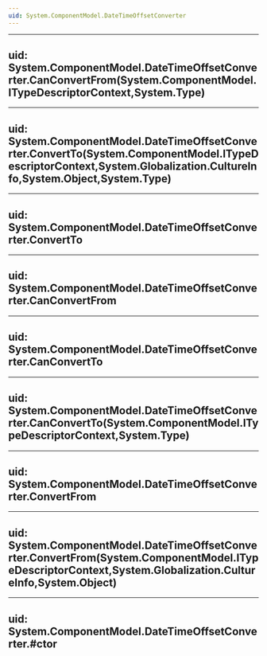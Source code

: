 ```yaml
---
uid: System.ComponentModel.DateTimeOffsetConverter
---
```


---
uid: System.ComponentModel.DateTimeOffsetConverter.CanConvertFrom(System.ComponentModel.ITypeDescriptorContext,System.Type)
---

---
uid: System.ComponentModel.DateTimeOffsetConverter.ConvertTo(System.ComponentModel.ITypeDescriptorContext,System.Globalization.CultureInfo,System.Object,System.Type)
---

---
uid: System.ComponentModel.DateTimeOffsetConverter.ConvertTo
---

---
uid: System.ComponentModel.DateTimeOffsetConverter.CanConvertFrom
---

---
uid: System.ComponentModel.DateTimeOffsetConverter.CanConvertTo
---

---
uid: System.ComponentModel.DateTimeOffsetConverter.CanConvertTo(System.ComponentModel.ITypeDescriptorContext,System.Type)
---

---
uid: System.ComponentModel.DateTimeOffsetConverter.ConvertFrom
---

---
uid: System.ComponentModel.DateTimeOffsetConverter.ConvertFrom(System.ComponentModel.ITypeDescriptorContext,System.Globalization.CultureInfo,System.Object)
---

---
uid: System.ComponentModel.DateTimeOffsetConverter.#ctor
---
